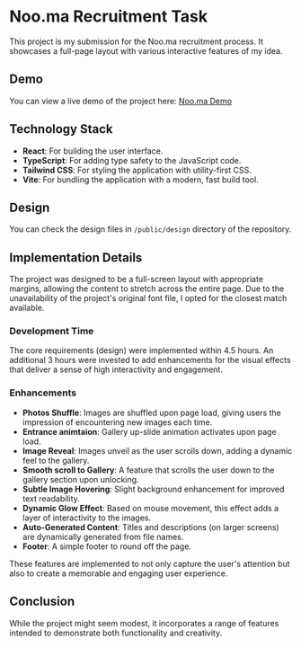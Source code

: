 # Noo.ma Recruitment Task

This project is my submission for the Noo.ma recruitment process. It showcases a full-page layout with various interactive features of my idea.

## Demo

You can view a live demo of the project here: [Noo.ma Demo](https://noo-ma-recruitment-task.vercel.app/)

## Technology Stack

- **React**: For building the user interface.
- **TypeScript**: For adding type safety to the JavaScript code.
- **Tailwind CSS**: For styling the application with utility-first CSS.
- **Vite**: For bundling the application with a modern, fast build tool.

## Design

You can check the design files in `/public/design` directory of the repository.

## Implementation Details

The project was designed to be a full-screen layout with appropriate margins, allowing the content to stretch across the entire page. Due to the unavailability of the project's original font file, I opted for the closest match available.

### Development Time

The core requirements (design) were implemented within 4.5 hours. An additional 3 hours were invested to add enhancements for the visual effects that deliver a sense of high interactivity and engagement.

### Enhancements

- **Photos Shuffle**: Images are shuffled upon page load, giving users the impression of encountering new images each time.
- **Entrance animtaion**: Gallery up-slide animation activates upon page load.
- **Image Reveal**: Images unveil as the user scrolls down, adding a dynamic feel to the gallery.
- **Smooth scroll to Gallery**: A feature that scrolls the user down to the gallery section upon unlocking.
- **Subtle Image Hovering**: Slight background enhancement for improved text readability.
- **Dynamic Glow Effect**: Based on mouse movement, this effect adds a layer of interactivity to the images.
- **Auto-Generated Content**: Titles and descriptions (on larger screens) are dynamically generated from file names.
- **Footer**: A simple footer to round off the page.

These features are implemented to not only capture the user's attention but also to create a memorable and engaging user experience.

## Conclusion

While the project might seem modest, it incorporates a range of features intended to demonstrate both functionality and creativity.